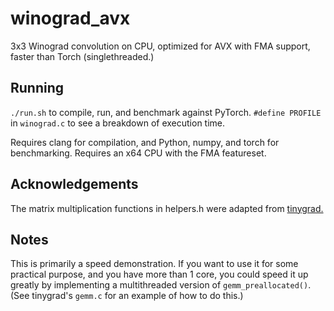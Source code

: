 # winograd\_avx

3x3 Winograd convolution on CPU, optimized for AVX with FMA support, faster than Torch (singlethreaded.)

## Running

`./run.sh` to compile, run, and benchmark against PyTorch. `#define PROFILE` in `winograd.c` to see a breakdown of execution time.

Requires clang for compilation, and Python, numpy, and torch for benchmarking. Requires an x64 CPU with the FMA featureset.

## Acknowledgements

The matrix multiplication functions in helpers.h were adapted from [tinygrad.](https://github.com/tinygrad/tinygrad)

## Notes

This is primarily a speed demonstration. If you want to use it for some practical purpose, and you have more than 1 core, you could speed it up greatly by implementing a multithreaded version of `gemm_preallocated()`. (See tinygrad's `gemm.c` for an example of how to do this.)
